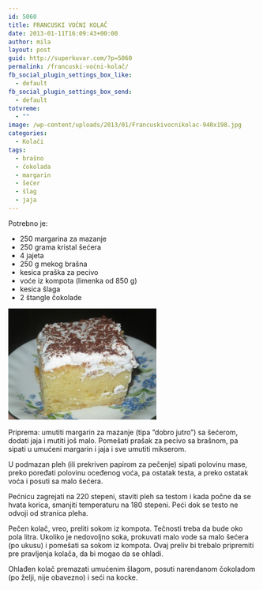 ```yaml
---
id: 5060
title: FRANCUSKI VOĆNI KOLAČ
date: 2013-01-11T16:09:43+00:00
author: mila
layout: post
guid: http://superkuvar.com/?p=5060
permalink: /francuski-voćni-kolač/
fb_social_plugin_settings_box_like:
  - default
fb_social_plugin_settings_box_send:
  - default
totvreme:
  - ""
image: /wp-content/uploads/2013/01/Francuskivocnikolac-940x198.jpg
categories:
  - Kolači
tags:
  - brašno
  - čokolada
  - margarin
  - šećer
  - šlag
  - jaja
---
```

Potrebno je:

  * 250 margarina za mazanje
  * 250 grama kristal šećera
  * 4 jajeta
  * 250 g mekog brašna
  * kesica praška za pecivo
  * voće iz kompota (limenka od 850 g)
  * kesica šlaga
  * 2 štangle čokolade

<img class="alignnone size-medium wp-image-5061" src="/wp-content/uploads/2013/01/Francuskivocnikolac-300x225.jpg" alt="Francuskivocnikolac" width="300" height="225" /> 

Priprema: umutiti margarin za mazanje (tipa &#8221;dobro jutro&#8221;) sa šećerom, dodati jaja i mutiti još malo. Pomešati prašak za pecivo sa brašnom, pa sipati u umućeni margarin i jaja i sve umutiti mikserom.

U podmazan pleh (ili prekriven papirom za pečenje) sipati polovinu mase, preko poređati polovinu oceđenog voća, pa ostatak testa, a preko ostatak voća i posuti sa malo šećera.

Pećnicu zagrejati na 220 stepeni, staviti pleh sa testom i kada počne da se hvata korica,  smanjiti temperaturu na 180 stepeni. Peći dok se testo ne odvoji od stranica pleha.

Pečen kolač, vreo, preliti sokom iz kompota. Tečnosti treba da bude oko pola litra. Ukoliko je nedovoljno soka, prokuvati malo vode sa malo šećera (po ukusu) i pomešati sa sokom iz kompota. Ovaj preliv bi trebalo pripremiti pre pravljenja kolača, da bi mogao da se ohladi.

Ohlađen kolač premazati umućenim šlagom, posuti narendanom čokoladom (po želji, nije obavezno) i seći na kocke.